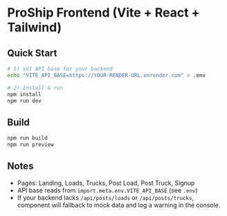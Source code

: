 # ProShip Frontend (Vite + React + Tailwind)

## Quick Start
```bash
# 1) set API base for your backend
echo "VITE_API_BASE=https://YOUR-RENDER-URL.onrender.com" > .env

# 2) install & run
npm install
npm run dev
```

## Build
```bash
npm run build
npm run preview
```

## Notes
- Pages: Landing, Loads, Trucks, Post Load, Post Truck, Signup
- API base reads from `import.meta.env.VITE_API_BASE` (see `.env`)
- If your backend lacks `/api/posts/loads` or `/api/posts/trucks`, component will fallback to mock data and log a warning in the console.
